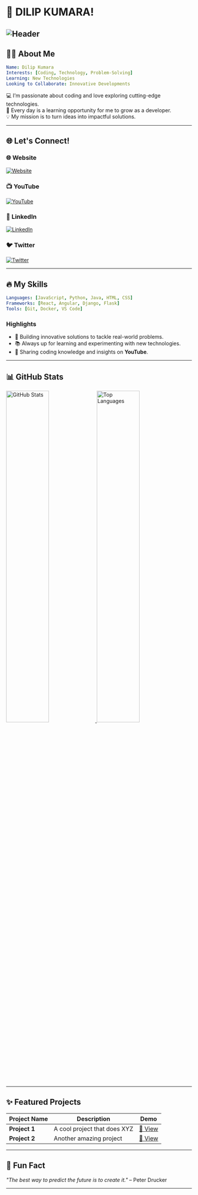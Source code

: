 
# 🌟 DILIP KUMARA!

![Header](https://via.placeholder.com/1200x400.png?text=Your+Custom+Banner+Here)  
---

## 🙋‍♂️ About Me
```yaml
Name: Dilip Kumara
Interests: [Coding, Technology, Problem-Solving]
Learning: New Technologies
Looking to Collaborate: Innovative Developments
```

💻 I’m passionate about coding and love exploring cutting-edge technologies.  
🌱 Every day is a learning opportunity for me to grow as a developer.  
💡 My mission is to turn ideas into impactful solutions.

---

## 🌐 Let's Connect!
### 🌐 Website
<a href="https://codezoon.com/" target="_blank"> <img src="https://img.shields.io/badge/Website-FF5722?style=for-the-badge&logo=google-chrome&logoColor=white" alt="Website"> </a>
### 📺 **YouTube**
<a href="https://www.youtube.com/channel/UCiS5eg5cE628AtLytcZ4WDg" target="_blank">
  <img src="https://img.shields.io/badge/YouTube-FF0000?style=for-the-badge&logo=youtube&logoColor=white" alt="YouTube">
</a>

### 💼 **LinkedIn**
<a href="https://www.linkedin.com/in/dilip-kumara-3b8819104" target="_blank">
  <img src="https://img.shields.io/badge/LinkedIn-0A66C2?style=for-the-badge&logo=linkedin&logoColor=white" alt="LinkedIn">
</a>

### 🐦 **Twitter**
<a href="https://twitter.com/DilipJayasoriya" target="_blank">
  <img src="https://img.shields.io/badge/Twitter-1DA1F2?style=for-the-badge&logo=twitter&logoColor=white" alt="Twitter">
</a>

---

## 🔥 My Skills
```yaml
Languages: [JavaScript, Python, Java, HTML, CSS]
Frameworks: [React, Angular, Django, Flask]
Tools: [Git, Docker, VS Code]
```

### Highlights
- 🚀 Building innovative solutions to tackle real-world problems.
- 📚 Always up for learning and experimenting with new technologies.
- 🎥 Sharing coding knowledge and insights on **YouTube**.

---

## 📊 GitHub Stats  
<a href="https://github.com/Dilipjp">
  <img src="https://github-readme-stats.vercel.app/api?username=Dilipjp&show_icons=true&theme=radical" alt="GitHub Stats" width="48%">
</a>
<a href="https://github.com/Dilipjp">
  <img src="https://github-readme-stats.vercel.app/api/top-langs/?username=Dilipjp&layout=compact&theme=radical" alt="Top Languages" width="48%">
</a>

---

## ✨ Featured Projects
| Project Name | Description | Demo |
|--------------|-------------|------|
| **Project 1** | A cool project that does XYZ | [🔗 View](#) |
| **Project 2** | Another amazing project | [🔗 View](#) |

---

## 📝 Fun Fact
*"The best way to predict the future is to create it."* – Peter Drucker  

---

<!-- ✨ Keep customizing! Add more sections as needed! -->
